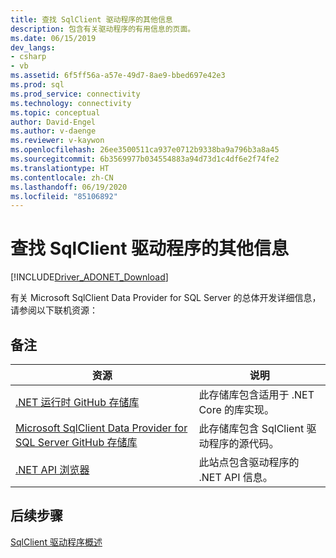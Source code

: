 ```yaml
---
title: 查找 SqlClient 驱动程序的其他信息
description: 包含有关驱动程序的有用信息的页面。
ms.date: 06/15/2019
dev_langs:
- csharp
- vb
ms.assetid: 6f5ff56a-a57e-49d7-8ae9-bbed697e42e3
ms.prod: sql
ms.prod_service: connectivity
ms.technology: connectivity
ms.topic: conceptual
author: David-Engel
ms.author: v-daenge
ms.reviewer: v-kaywon
ms.openlocfilehash: 26ee3500511ca937e0712b9338ba9a796b3a8a45
ms.sourcegitcommit: 6b3569977b034554883a94d73d1c4df6e2f74fe2
ms.translationtype: HT
ms.contentlocale: zh-CN
ms.lasthandoff: 06/19/2020
ms.locfileid: "85106892"
---
```

# <a name="finding-additional-sqlclient-driver-information"></a>查找 SqlClient 驱动程序的其他信息

[!INCLUDE[Driver_ADONET_Download](../../includes/driver_adonet_download.md)]

有关 Microsoft SqlClient Data Provider for SQL Server 的总体开发详细信息，请参阅以下联机资源：

## <a name="remarks"></a>备注  
  
|资源|说明|  
|--------------|-----------------|  
|[.NET 运行时 GitHub 存储库](https://github.com/dotnet/runtime)|此存储库包含适用于 .NET Core 的库实现。|
|[Microsoft SqlClient Data Provider for SQL Server GitHub 存储库](https://github.com/dotnet/SqlClient)|此存储库包含 SqlClient 驱动程序的源代码。|  
|[.NET API 浏览器](https://docs.microsoft.com/dotnet/api/)|此站点包含驱动程序的 .NET API 信息。|  
  
## <a name="next-steps"></a>后续步骤
 [SqlClient 驱动程序概述](overview-sqlclient-driver.md)  
